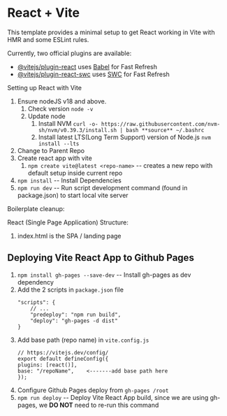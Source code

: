 # React + Vite

This template provides a minimal setup to get React working in Vite with HMR and some ESLint rules.

Currently, two official plugins are available:

- [@vitejs/plugin-react](https://github.com/vitejs/vite-plugin-react/blob/main/packages/plugin-react/README.md) uses [Babel](https://babeljs.io/) for Fast Refresh
- [@vitejs/plugin-react-swc](https://github.com/vitejs/vite-plugin-react-swc) uses [SWC](https://swc.rs/) for Fast Refresh

Setting up React with Vite

1. Ensure nodeJS v18 and above.
   1. Check version `node -v`
   2. Update node
      1. Install NVM `curl -o- https://raw.githubusercontent.com/nvm-sh/nvm/v0.39.3/install.sh | bash **source** ~/.bashrc`
      2. Install latest LTS(Long Term Support) version of Node.js `nvm install --lts`
2. Change to Parent Repo
3. Create react app with vite
   1. `npm create vite@latest <repo-name>` -- creates a new repo with default setup inside current repo
4. `npm install` -- Install Dependencies
5. `npm run dev` -- Run script development command (found in package.json) to start local vite server

Boilerplate cleanup:

React (Single Page Application) Structure:

1. index.html is the SPA / landing page

## Deploying Vite React App to Github Pages

1. `npm install gh-pages --save-dev` -- Install gh-pages as dev dependency
2. Add the 2 scripts in `package.json` file
   ```
   "scripts": {  
       // ...
       "predeploy": "npm run build",
       "deploy": "gh-pages -d dist"
   }
   ```
3. Add base path (repo name) in `vite.config.js`
   ```
   // https://vitejs.dev/config/
   export default defineConfig({
   plugins: [react()],
   base: "/repoName",    <-------add base path here
   });
   ```
4. Configure Github Pages deploy from `gh-pages /root`
5. `npm run deploy` -- Deploy Vite React App build, since we are using gh-pages, we **DO NOT** need to re-run this command
